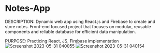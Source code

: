 # Notes-App
 
DESCRIPTION:
Dynamic web app using React.js and Firebase to create and store notes. Front-end focused project that focuses on modular, reusable components and reliable database for efficient data manipulation.

PURPOSE:
Practicing React, JS, Firebase implementation
![Screenshot 2023-05-31 040055](https://github.com/azhang777/Notes-App/assets/67079259/0509dbfd-9170-4aac-8b8a-ca4be51d8bf7)
![Screenshot 2023-05-31 040154](https://github.com/azhang777/Notes-App/assets/67079259/5d58a320-a01b-480c-b2be-79f287cd0bf2)

